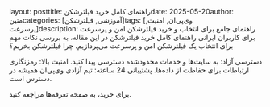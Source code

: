 
layout: posttitle: راهنمای کامل خرید فیلترشکنdate: 2025-05-20author: متینcategories: [آموزشی, فیلترشکن]tags: [وی‌پی‌ان, امنیت, پرسرعت]description: راهنمای جامع برای انتخاب و خرید فیلترشکن امن و پرسرعت برای کاربران ایرانی
راهنمای کامل خرید فیلترشکن
در این مقاله، به بررسی نکات مهم برای انتخاب یک فیلترشکن امن و پرسرعت می‌پردازیم.
چرا فیلترشکن بخریم؟

دسترسی آزاد: به سایت‌ها و خدمات محدودشده دسترسی پیدا کنید.
امنیت بالا: رمزنگاری ارتباطات برای حفاظت از داده‌ها.
پشتیبانی 24 ساعته: تیم آزادی وی‌پی‌ان همیشه در دسترس است.

برای خرید، به صفحه تعرفه‌ها مراجعه کنید.
